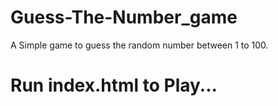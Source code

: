 # Guess-The-Number_game
A Simple game to guess the random number between 1 to 100.

# Run index.html to Play...
